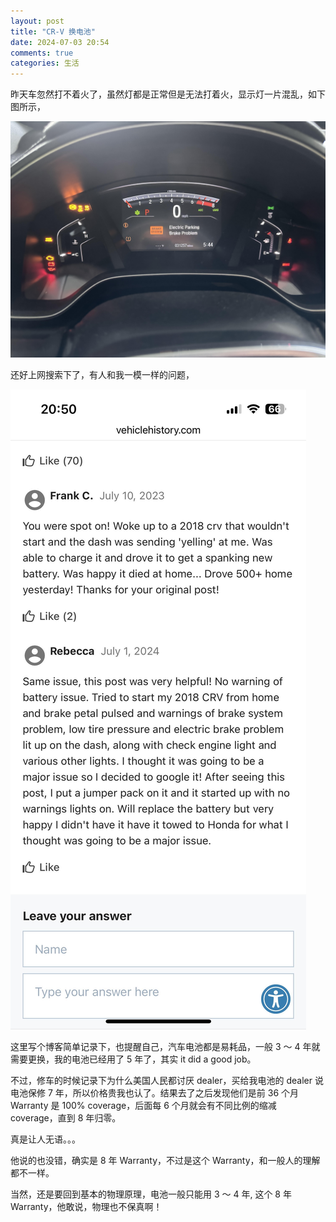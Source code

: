 ```yaml
---
layout: post
title: "CR-V 换电池"
date: 2024-07-03 20:54
comments: true
categories: 生活
---
```


昨天车忽然打不着火了，虽然灯都是正常但是无法打着火，显示灯一片混乱，如下图所示，

![CR-V Status](/images/battery/CRVStatus.jpg)

还好上网搜索下了，有人和我一模一样的问题，

![CR-V same issue](/images/battery/info.jpg)

这里写个博客简单记录下，也提醒自己，汽车电池都是易耗品，一般 3 ～ 4 年就需要更换，我的电池已经用了 5 年了，其实 it did a good job。

不过，修车的时候记录下为什么美国人民都讨厌 dealer，买给我电池的 dealer 说电池保修 7 年，所以价格贵我也认了。结果去了之后发现他们是前 36 个月 Warranty 是 100% coverage，后面每 6 个月就会有不同比例的缩减 coverage，直到 8 年归零。

真是让人无语。。。

他说的也没错，确实是 8 年 Warranty，不过是这个 Warranty，和一般人的理解都不一样。

当然，还是要回到基本的物理原理，电池一般只能用 3 ～ 4 年, 这个 8 年 Warranty，他敢说，物理也不保真啊！ 
